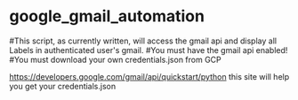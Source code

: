# google_gmail_automation

#This script, as currently written, will access the gmail api and display all Labels in authenticated user's gmail.
#You must have the gmail api enabled!
#You must download your own credentials.json from GCP 

https://developers.google.com/gmail/api/quickstart/python this site will help you get your credentials.json
